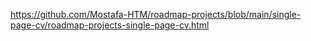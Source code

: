 https://github.com/Mostafa-HTM/roadmap-projects/blob/main/single-page-cv/roadmap-projects-single-page-cv.html
